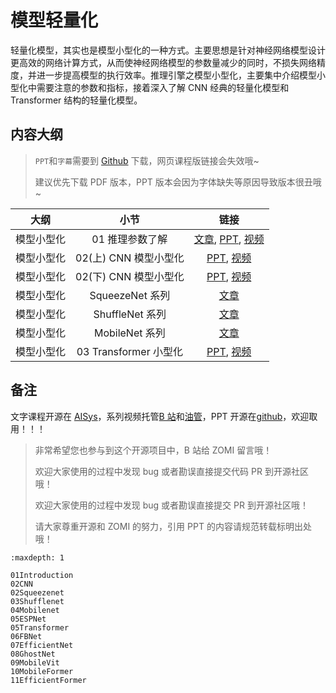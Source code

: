 <!--Copyright © ZOMI 适用于[License](https://github.com/chenzomi12/AISystem)版权许可-->

# 模型轻量化

轻量化模型，其实也是模型小型化的一种方式。主要思想是针对神经网络模型设计更高效的网络计算方式，从而使神经网络模型的参数量减少的同时，不损失网络精度，并进一步提高模型的执行效率。推理引擎之模型小型化，主要集中介绍模型小型化中需要注意的参数和指标，接着深入了解 CNN 经典的轻量化模型和 Transformer 结构的轻量化模型。

## 内容大纲

> `PPT`和`字幕`需要到 [Github](https://github.com/chenzomi12/AISystem) 下载，网页课程版链接会失效哦~
>
> 建议优先下载 PDF 版本，PPT 版本会因为字体缺失等原因导致版本很丑哦~

| 大纲 | 小节 | 链接|
|:--:|:--:|:--:|
| 模型小型化 | 01 推理参数了解 | [文章](./01Introduction.md), [PPT](./01Introduction.pdf), [视频](https://www.bilibili.com/video/BV1KW4y1G75J/) |
| 模型小型化 | 02(上) CNN 模型小型化 | [PPT](./02Cnn.pdf), [视频](https://www.bilibili.com/video/BV1Y84y1b7xj/) |
| 模型小型化 | 02(下) CNN 模型小型化 | [PPT](./02Cnn.pdf), [视频](https://www.bilibili.com/video/BV1DK411k7qt/) |
| 模型小型化 | SqueezeNet 系列 | [文章](./02Squeezenet.md) |
| 模型小型化 | ShuffleNet 系列 | [文章](./03Shufflenet.md) |
| 模型小型化 | MobileNet 系列 | [文章](./04Mobilenet.md) |
| 模型小型化 | 03 Transformer 小型化 | [PPT](./03Transform.pdf), [视频](https://www.bilibili.com/video/BV19d4y1V7ou/) |

## 备注

文字课程开源在 [AISys](https://chenzomi12.github.io/)，系列视频托管[B 站](https://space.bilibili.com/517221395)和[油管](https://www.youtube.com/@ZOMI666/videos)，PPT 开源在[github](https://github.com/chenzomi12/AISystem)，欢迎取用！！！

> 非常希望您也参与到这个开源项目中，B 站给 ZOMI 留言哦！
> 
> 欢迎大家使用的过程中发现 bug 或者勘误直接提交代码 PR 到开源社区哦！
>
> 欢迎大家使用的过程中发现 bug 或者勘误直接提交 PR 到开源社区哦！
>
> 请大家尊重开源和 ZOMI 的努力，引用 PPT 的内容请规范转载标明出处哦！
```{toctree}
:maxdepth: 1

01Introduction
02CNN
02Squeezenet
03Shufflenet
04Mobilenet
05ESPNet
05Transformer
06FBNet
07EfficientNet
08GhostNet
09MobileVit
10MobileFormer
11EfficientFormer
```